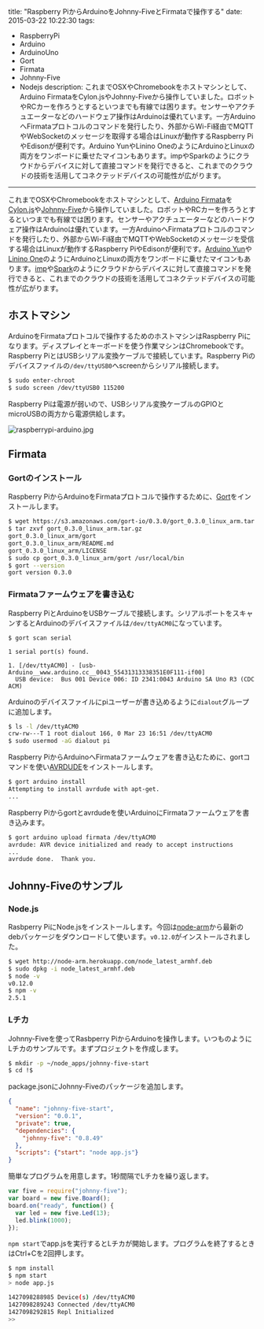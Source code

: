 title: "Raspberry PiからArduinoをJohnny-FiveとFirmataで操作する"
date: 2015-03-22 10:22:30
tags:
 - RaspberryPi
 - Arduino
 - ArduinoUno
 - Gort
 - Firmata
 - Johnny-Five
 - Nodejs
description: これまでOSXやChromebookをホストマシンとして、Arduino FirmataをCylon.jsやJohnny-Fiveから操作していました。ロボットやRCカーを作ろうとするといつまでも有線では困ります。センサーやアクチュエーターなどのハードウェア操作はArduinoは優れています。一方ArduinoへFirmataプロトコルのコマンドを発行したり、外部からWi-Fi経由でMQTTやWebSocketのメッセージを取得する場合はLinuxが動作するRaspberry PiやEdisonが便利です。Arduino YunやLinino OneのようにArduinoとLinuxの両方をワンボードに乗せたマイコンもあります。impやSparkのようにクラウドからデバイスに対して直接コマンドを発行できると、これまでのクラウドの技術を活用してコネクテッドデバイスの可能性が広がります。
---

これまでOSXやChromebookをホストマシンとして、[Arduino Firmata](http://arduino.cc/en/reference/firmata)を[Cylon.js](http://cylonjs.com/)や[Johnny-Five](https://github.com/rwaldron/johnny-five)から操作していました。ロボットやRCカーを作ろうとするといつまでも有線では困ります。センサーやアクチュエーターなどのハードウェア操作はArduinoは優れています。一方ArduinoへFirmataプロトコルのコマンドを発行したり、外部からWi-Fi経由でMQTTやWebSocketのメッセージを受信する場合はLinuxが動作するRaspberry PiやEdisonが便利です。[Arduino Yun](http://arduino.cc/en/Main/ArduinoBoardYun)や[Linino One](http://www.linino.org/)のようにArduinoとLinuxの両方をワンボードに乗せたマイコンもあります。[imp](https://electricimp.com/)や[Spark](https://www.spark.io/)のようにクラウドからデバイスに対して直接コマンドを発行できると、これまでのクラウドの技術を活用してコネクテッドデバイスの可能性が広がります。

<!-- more -->

## ホストマシン

ArduinoをFirmataプロトコルで操作するためのホストマシンはRaspberry Piになります。ディスプレイとキーボードを使う作業マシンはChromebookです。Raspberry PiとはUSBシリアル変換ケーブルで接続しています。Raspberry Piのデバイスファイルの`/dev/ttyUSB0`へscreenからシリアル接続します。

``` bash
$ sudo enter-chroot
$ sudo screen /dev/ttyUSB0 115200
```

Raspberry Piは電源が弱いので、USBシリアル変換ケーブルのGPIOとmicroUSBの両方から電源供給します。

![raspberrypi-arduino.jpg](/2015/03/22/raspberrypi-arduino-johnny-five-firmata/raspberrypi-arduino.jpg)


## Firmata

### Gortのインストール

Raspberry PiからArduinoをFirmataプロトコルで操作するために、[Gort](http://gort.io/)をインストールします。

``` bash
$ wget https://s3.amazonaws.com/gort-io/0.3.0/gort_0.3.0_linux_arm.tar.gz
$ tar zxvf gort_0.3.0_linux_arm.tar.gz 
gort_0.3.0_linux_arm/gort
gort_0.3.0_linux_arm/README.md
gort_0.3.0_linux_arm/LICENSE
$ sudo cp gort_0.3.0_linux_arm/gort /usr/local/bin
$ gort --version
gort version 0.3.0
```

### Firmataファームウェアを書き込む

Raspberry PiとArduinoをUSBケーブルで接続します。シリアルポートをスキャンするとArduinoのデバイスファイルは`/dev/ttyACM0`になっています。

```
$ gort scan serial

1 serial port(s) found.

1. [/dev/ttyACM0] - [usb-Arduino__www.arduino.cc__0043_55431313338351E0F111-if00]
  USB device:  Bus 001 Device 006: ID 2341:0043 Arduino SA Uno R3 (CDC ACM)
```

Arduinoのデバイスファイルにpiユーザーが書き込めるように`dialout`グループに追加します。

``` bash
$ ls -l /dev/ttyACM0
crw-rw---T 1 root dialout 166, 0 Mar 23 16:51 /dev/ttyACM0
$ sudo usermod -aG dialout pi
```

Raspberry PiからArduinoへFirmataファームウェアを書き込むために、gortコマンドを使い[AVRDUDE](http://www.nongnu.org/avrdude/)をインストールします。

``` bash
$ gort arduino install
Attempting to install avrdude with apt-get.
...
```

Raspberry Piからgortとavrdudeを使いArduinoにFirmataファームウェアを書き込みます。

``` bash
$ gort arduino upload firmata /dev/ttyACM0
avrdude: AVR device initialized and ready to accept instructions
...
avrdude done.  Thank you.
```


## Johnny-Fiveのサンプル


### Node.js

Rasbperry PiにNode.jsをインストールします。今回は[node-arm](http://node-arm.herokuapp.com/)から最新のdebパッケージをダウンロードして使います。`v0.12.0`がインストールされました。

``` bash
$ wget http://node-arm.herokuapp.com/node_latest_armhf.deb
$ sudo dpkg -i node_latest_armhf.deb
$ node -v
v0.12.0
$ npm -v
2.5.1
```

### Lチカ

Johnny-Fiveを使ってRasbperry PiからArduinoを操作します。いつものようにLチカのサンプルです。まずプロジェクトを作成します。

``` bash
$ mkdir -p ~/node_apps/johnny-five-start
$ cd !$
```

package.jsonにJohnny-Fiveのパッケージを追加します。

``` json ~/node_apps/johnny-five-start/package.json
{
  "name": "johnny-five-start",
  "version": "0.0.1",
  "private": true,
  "dependencies": {
    "johnny-five": "0.8.49"
  },
  "scripts": {"start": "node app.js"}
}
```

簡単なプログラムを用意します。1秒間隔でLチカを繰り返します。

``` js ~/node_apps/johnny-five-start/app.js
var five = require("johnny-five");
var board = new five.Board();
board.on("ready", function() {
  var led = new five.Led(13);
  led.blink(1000);
});
```

`npm start`でapp.jsを実行するとLチカが開始します。プログラムを終了するときはCtrl+Cを2回押します。

``` bash
$ npm install
$ npm start
> node app.js

1427098288985 Device(s) /dev/ttyACM0 
1427098289243 Connected /dev/ttyACM0 
1427098292815 Repl Initialized 
>> 
```


